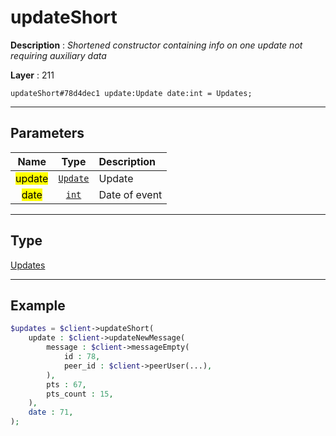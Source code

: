 # updateShort

**Description** : *Shortened constructor containing info on one update not requiring auxiliary data*

**Layer** : 211

```tl
updateShort#78d4dec1 update:Update date:int = Updates;
```

---

## Parameters

| Name | Type | Description |
| :---: | :---: | :--- |
| <mark>update</mark> | [`Update`](type/Update) | Update |
| <mark>date</mark> | [`int`](type/int) | Date of event |

---

## Type

[Updates](type/Updates)

---

## Example

```php
$updates = $client->updateShort(
	update : $client->updateNewMessage(
		message : $client->messageEmpty(
			id : 78,
			peer_id : $client->peerUser(...),
		),
		pts : 67,
		pts_count : 15,
	),
	date : 71,
);
```